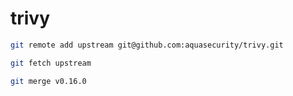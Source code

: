 # trivy

```bash
git remote add upstream git@github.com:aquasecurity/trivy.git

git fetch upstream

git merge v0.16.0
```
